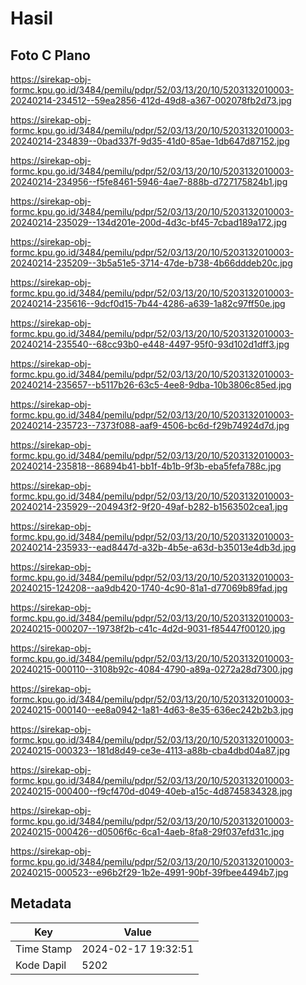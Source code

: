 # Hasil

## Foto C Plano

https://sirekap-obj-formc.kpu.go.id/3484/pemilu/pdpr/52/03/13/20/10/5203132010003-20240214-234512--59ea2856-412d-49d8-a367-002078fb2d73.jpg

https://sirekap-obj-formc.kpu.go.id/3484/pemilu/pdpr/52/03/13/20/10/5203132010003-20240214-234839--0bad337f-9d35-41d0-85ae-1db647d87152.jpg

https://sirekap-obj-formc.kpu.go.id/3484/pemilu/pdpr/52/03/13/20/10/5203132010003-20240214-234956--f5fe8461-5946-4ae7-888b-d727175824b1.jpg

https://sirekap-obj-formc.kpu.go.id/3484/pemilu/pdpr/52/03/13/20/10/5203132010003-20240214-235029--134d201e-200d-4d3c-bf45-7cbad189a172.jpg

https://sirekap-obj-formc.kpu.go.id/3484/pemilu/pdpr/52/03/13/20/10/5203132010003-20240214-235209--3b5a51e5-3714-47de-b738-4b66dddeb20c.jpg

https://sirekap-obj-formc.kpu.go.id/3484/pemilu/pdpr/52/03/13/20/10/5203132010003-20240214-235616--9dcf0d15-7b44-4286-a639-1a82c97ff50e.jpg

https://sirekap-obj-formc.kpu.go.id/3484/pemilu/pdpr/52/03/13/20/10/5203132010003-20240214-235540--68cc93b0-e448-4497-95f0-93d102d1dff3.jpg

https://sirekap-obj-formc.kpu.go.id/3484/pemilu/pdpr/52/03/13/20/10/5203132010003-20240214-235657--b5117b26-63c5-4ee8-9dba-10b3806c85ed.jpg

https://sirekap-obj-formc.kpu.go.id/3484/pemilu/pdpr/52/03/13/20/10/5203132010003-20240214-235723--7373f088-aaf9-4506-bc6d-f29b74924d7d.jpg

https://sirekap-obj-formc.kpu.go.id/3484/pemilu/pdpr/52/03/13/20/10/5203132010003-20240214-235818--86894b41-bb1f-4b1b-9f3b-eba5fefa788c.jpg

https://sirekap-obj-formc.kpu.go.id/3484/pemilu/pdpr/52/03/13/20/10/5203132010003-20240214-235929--204943f2-9f20-49af-b282-b1563502cea1.jpg

https://sirekap-obj-formc.kpu.go.id/3484/pemilu/pdpr/52/03/13/20/10/5203132010003-20240214-235933--ead8447d-a32b-4b5e-a63d-b35013e4db3d.jpg

https://sirekap-obj-formc.kpu.go.id/3484/pemilu/pdpr/52/03/13/20/10/5203132010003-20240215-124208--aa9db420-1740-4c90-81a1-d77069b89fad.jpg

https://sirekap-obj-formc.kpu.go.id/3484/pemilu/pdpr/52/03/13/20/10/5203132010003-20240215-000207--19738f2b-c41c-4d2d-9031-f85447f00120.jpg

https://sirekap-obj-formc.kpu.go.id/3484/pemilu/pdpr/52/03/13/20/10/5203132010003-20240215-000110--3108b92c-4084-4790-a89a-0272a28d7300.jpg

https://sirekap-obj-formc.kpu.go.id/3484/pemilu/pdpr/52/03/13/20/10/5203132010003-20240215-000140--ee8a0942-1a81-4d63-8e35-636ec242b2b3.jpg

https://sirekap-obj-formc.kpu.go.id/3484/pemilu/pdpr/52/03/13/20/10/5203132010003-20240215-000323--181d8d49-ce3e-4113-a88b-cba4dbd04a87.jpg

https://sirekap-obj-formc.kpu.go.id/3484/pemilu/pdpr/52/03/13/20/10/5203132010003-20240215-000400--f9cf470d-d049-40eb-a15c-4d8745834328.jpg

https://sirekap-obj-formc.kpu.go.id/3484/pemilu/pdpr/52/03/13/20/10/5203132010003-20240215-000426--d0506f6c-6ca1-4aeb-8fa8-29f037efd31c.jpg

https://sirekap-obj-formc.kpu.go.id/3484/pemilu/pdpr/52/03/13/20/10/5203132010003-20240215-000523--e96b2f29-1b2e-4991-90bf-39fbee4494b7.jpg


## Metadata

| Key        | Value               |
| ---------- | ------------------- |
| Time Stamp | 2024-02-17 19:32:51 |
| Kode Dapil | 5202                |



